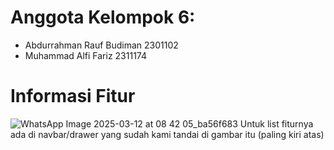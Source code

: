 # Anggota Kelompok 6:
- Abdurrahman Rauf Budiman 2301102
- Muhammad Alfi Fariz 2311174

# Informasi Fitur
![WhatsApp Image 2025-03-12 at 08 42 05_ba56f683](https://github.com/user-attachments/assets/6bef9def-2277-4124-bd4c-5ec525483d62)
Untuk list fiturnya ada di navbar/drawer yang sudah kami tandai di gambar itu (paling kiri atas)
